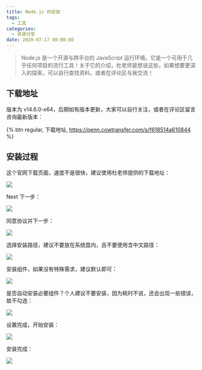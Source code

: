```yaml
---
title: Node.js 的安装
tags:
  - 工具
categories:
  - 资源分享
date: 2020-07-17 00:00:00
---
```


> Node.js 是一个开源与跨平台的 JavaScript 运行环境。它是一个可用于几乎任何项目的流行工具！关于它的介绍，杜老师是想说这些，如果想要更深入的探索，可以自行查找资料，或者在评论区与我交流！

<!-- more -->

## 下载地址

版本为 v14.6.0-x64，后期如有版本更新，大家可以自行关注，或者在评论区留言咨询最新版本：

{% btn regular, 下载地址, https://penn.cowtransfer.com/s/f618514a610844 %}

## 安装过程

这个官网下载页面，速度不是很快，建议使用杜老师提供的下载地址：

![](https://cdn.dusays.com/2020/07/242-1.jpg)

Next 下一步：

![](https://cdn.dusays.com/2020/07/242-2.jpg)

同意协议并下一步：

![](https://cdn.dusays.com/2020/07/242-3.jpg)

选择安装路径，建议不要放在系统盘内，且不要使用含中文路径：

![](https://cdn.dusays.com/2020/07/242-4.jpg)

安装组件，如果没有特殊需求，建议默认即可：

![](https://cdn.dusays.com/2020/07/242-5.jpg)

是否自动安装必要组件？个人建议不要安装，因为耗时不说，还会出现一些错误，故不勾选：

![](https://cdn.dusays.com/2020/07/242-6.jpg)

设置完成，开始安装：

![](https://cdn.dusays.com/2020/07/242-7.jpg)

安装完成：

![](https://cdn.dusays.com/2020/07/242-8.jpg)